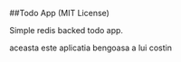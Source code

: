 ##Todo App (MIT License)

Simple redis backed todo app.

aceasta este aplicatia bengoasa a lui costin